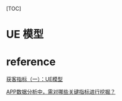 [TOC]

# UE 模型


# reference

[获客指标（一）：UE模型](https://zhuanlan.zhihu.com/p/268868648?utm_source=ZHShareTargetIDMore)

[APP数据分析中，需对哪些关键指标进行挖掘？](https://www.zhihu.com/question/23017724)
